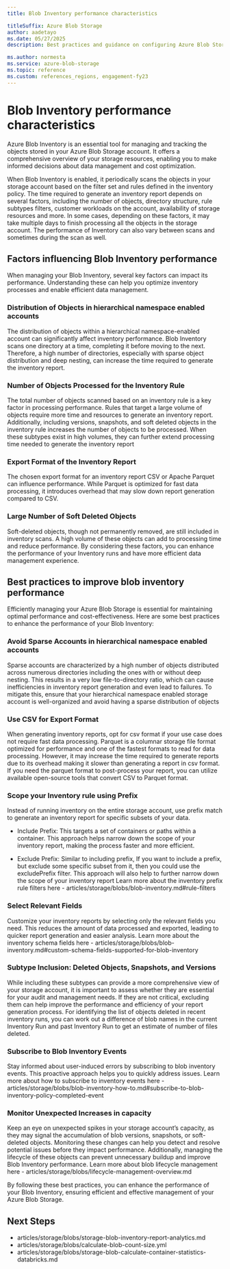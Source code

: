 ```yaml
---
title: Blob Inventory performance characteristics

titleSuffix: Azure Blob Storage
author: aadetayo
ms.date: 05/27/2025
description: Best practices and guidance on configuring Azure Blob Storage inventory and factors influencing its performance.

ms.author: normesta
ms.service: azure-blob-storage
ms.topic: reference
ms.custom: references_regions, engagement-fy23
---
```


# Blob Inventory performance characteristics


Azure Blob Inventory is an essential tool for managing and tracking the objects stored in your Azure Blob Storage account. It offers a comprehensive overview of your storage resources, enabling you to make informed decisions about data management and cost optimization. 

When Blob Inventory is enabled, it periodically scans the objects in your storage account based on the filter set and rules defined in the inventory policy. The time required to generate an inventory report depends on several factors, including the number of objects, directory structure, rule subtypes filters, customer workloads on the account, availability of storage resources and more. In some cases, depending on these factors, it may take multiple days to finish processing all the objects in the storage account. The performance of Inventory can also vary between scans and sometimes during the scan as well. 


## Factors influencing Blob Inventory performance

When managing your Blob Inventory, several key factors can impact its performance. Understanding these can help you optimize inventory processes and enable efficient data management. 

### Distribution of Objects in hierarchical namespace enabled accounts

The distribution of objects within a hierarchical namespace-enabled account can significantly affect inventory performance. Blob Inventory scans one directory at a time, completing it before moving to the next. Therefore, a high number of directories, especially with sparse object distribution and deep nesting, can increase the time required to generate the inventory report. 

### Number of Objects Processed for the Inventory Rule

The total number of objects scanned based on an inventory rule is a key factor in processing performance. Rules that target a large volume of objects require more time and resources to generate an inventory report. Additionally, including versions, snapshots, and soft deleted objects in the inventory rule increases the number of objects to be processed. When these subtypes exist in high volumes, they can further extend processing time needed to generate the inventory report

### Export Format of the Inventory Report

The chosen export format for an inventory report CSV or Apache Parquet can influence performance. While Parquet is optimized for fast data processing, it introduces overhead that may slow down report generation compared to CSV.

### Large Number of Soft Deleted Objects

Soft-deleted objects, though not permanently removed, are still included in inventory scans. A high volume of these objects can add to processing time and reduce performance.
By considering these factors, you can enhance the performance of your Inventory runs and have more efficient data management experience.


## Best practices to improve blob inventory performance

Efficiently managing your Azure Blob Storage is essential for maintaining optimal performance and cost-effectiveness. Here are some best practices to enhance the performance of your Blob Inventory:

### Avoid Sparse Accounts in hierarchical namespace enabled accounts
Sparse accounts are characterized by a high number of objects distributed across numerous directories including the ones with or without deep nesting. This results in a very low file-to-directory ratio, which can cause inefficiencies in inventory report generation and even lead to failures. To mitigate this, ensure that your hierarchical namespace enabled storage account is well-organized and avoid having a sparse distribution of objects

### Use CSV for Export Format	
When generating inventory reports, opt for csv format if your use case does not require fast data processing.  Parquet is a columnar storage file format optimized for performance and one of the fastest formats to read for data processing. However, it may increase the time required to generate reports due to its overhead making it slower than generating a report in csv format. If you need the parquet format to post-process your report, you can utilize available open-source tools that convert CSV to Parquet format.


### Scope your Inventory rule using Prefix
Instead of running inventory on the entire storage account, use prefix match to generate an inventory report for specific subsets of your data.
-	Include Prefix: This targets a set of containers or paths within a container.  This approach helps narrow down the scope of your inventory report, making the process faster and more efficient.

- Exclude Prefix: Similar to including prefix, If you want to include a prefix, but exclude some specific subset from it, then you could use the excludePrefix filter. This approach will also help to further narrow down the scope of your inventory report 
Learn more about the inventory prefix rule filters here - articles/storage/blobs/blob-inventory.md#rule-filters

### Select Relevant Fields
Customize your inventory reports by selecting only the relevant fields you need. This reduces the amount of data processed and exported, leading to quicker report generation and easier analysis. Learn more about the inventory schema fields here - 
articles/storage/blobs/blob-inventory.md#custom-schema-fields-supported-for-blob-inventory

### Subtype Inclusion: Deleted Objects, Snapshots, and Versions
While including these subtypes can provide a more comprehensive view of your storage account, it is important to assess whether they are essential for your audit and management needs. If they are not critical, excluding them can help improve the performance and efficiency of your report generation process. For identifying the list of objects deleted in recent inventory runs, you can work out a difference of blob names in the current Inventory Run and past Inventory Run to get an estimate of number of files deleted. 

### Subscribe to Blob Inventory Events
Stay informed about user-induced errors by subscribing to blob inventory events. This proactive approach helps you to quickly address issues. Learn more about how to subscribe to inventory events here - articles/storage/blobs/blob-inventory-how-to.md#subscribe-to-blob-inventory-policy-completed-event

### Monitor Unexpected Increases in capacity
Keep an eye on unexpected spikes in your storage account’s capacity, as they may signal the accumulation of blob versions, snapshots, or soft-deleted objects. Monitoring these changes can help you detect and resolve potential issues before they impact performance. Additionally, managing the lifecycle of these objects can prevent unnecessary buildup and improve Blob Inventory performance. Learn more about blob lifecycle management here - articles/storage/blobs/lifecycle-management-overview.md

By following these best practices, you can enhance the performance of your Blob Inventory, ensuring efficient and effective management of your Azure Blob Storage. 


## Next Steps
- articles/storage/blobs/storage-blob-inventory-report-analytics.md
-	articles/storage/blobs/calculate-blob-count-size.yml
-	articles/storage/blobs/storage-blob-calculate-container-statistics-databricks.md 
